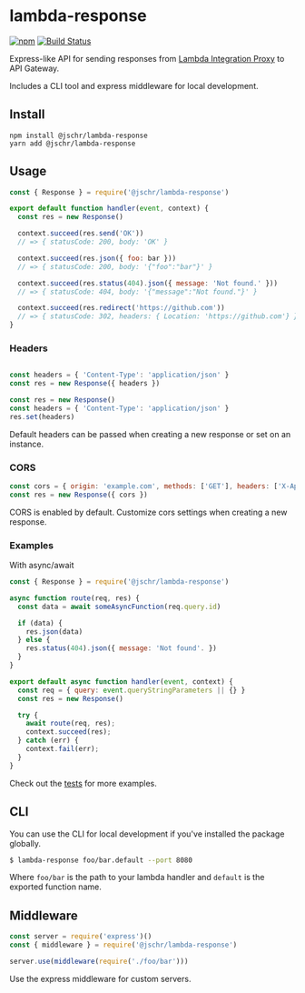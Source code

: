 # lambda-response

[![npm](https://img.shields.io/npm/v/@jschr/lambda-response.svg)](https://www.npmjs.com/package/@jschr/lambda-response)
[![Build Status](https://img.shields.io/travis/jschr/lambda-response/master.svg)](https://travis-ci.org/jschr/lambda-response)

Express-like API for sending responses from [Lambda Integration Proxy](http://docs.aws.amazon.com/apigateway/latest/developerguide/api-gateway-create-api-as-simple-proxy-for-lambda.html) to API Gateway.

Includes a CLI tool and express middleware for local development.

## Install

```
npm install @jschr/lambda-response
yarn add @jschr/lambda-response
```

## Usage

```js
const { Response } = require('@jschr/lambda-response')

export default function handler(event, context) {
  const res = new Response()

  context.succeed(res.send('OK'))
  // => { statusCode: 200, body: 'OK' }

  context.succeed(res.json({ foo: bar }))
  // => { statusCode: 200, body: '{"foo":"bar"}' }

  context.succeed(res.status(404).json({ message: 'Not found.' }))
  // => { statusCode: 404, body: '{"message":"Not found."}' }

  context.succeed(res.redirect('https://github.com'))
  // => { statusCode: 302, headers: { Location: 'https://github.com'} } }
}
```
### Headers

```js

const headers = { 'Content-Type': 'application/json' }
const res = new Response({ headers })

const res = new Response()
const headers = { 'Content-Type': 'application/json' }
res.set(headers)
```
Default headers can be passed when creating a new response or set on an instance.

### CORS

```js
const cors = { origin: 'example.com', methods: ['GET'], headers: ['X-Api-Key'] }
const res = new Response({ cors })
```
CORS is enabled by default. Customize cors settings when creating a new response.

### Examples
With async/await
```js
const { Response } = require('@jschr/lambda-response')

async function route(req, res) {
  const data = await someAsyncFunction(req.query.id)

  if (data) {
    res.json(data)
  } else {
    res.status(404).json({ message: 'Not found'. })
  }
}

export default async function handler(event, context) {
  const req = { query: event.queryStringParameters || {} }
  const res = new Response()

  try {
    await route(req, res);
    context.succeed(res);
  } catch (err) {
    context.fail(err);
  }
}
```
Check out the [tests](src/Response.spec.ts) for more examples.

## CLI

You can use the CLI for local development if you've installed the package globally.

```bash
$ lambda-response foo/bar.default --port 8080
```
Where `foo/bar` is the path to your lambda handler and `default` is the exported function name.

## Middleware
```js
const server = require('express')()
const { middleware } = require('@jschr/lambda-response')

server.use(middleware(require('./foo/bar')))
```
Use the express middleware for custom servers.
